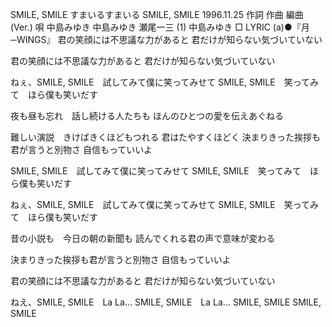 SMILE, SMILE
すまいるすまいる
SMILE, SMILE
1996.11.25
作詞  作曲  編曲 (Ver.)   唄
中島みゆき   中島みゆき   瀬尾一三 (1)
中島みゆき
□ LYRIC (a)●『月─WINGS』
君の笑顔には不思議な力があると
君だけが知らない気づいていない

君の笑顔には不思議な力があると
君だけが知らない気づいていない

ねぇ、SMILE, SMILE　試してみて僕に笑ってみせて
SMILE, SMILE　笑ってみて　ほら僕も笑いだす

夜も昼も忘れ　話し続ける人たちも
ほんのひとつの愛を伝えあぐねる

難しい演説　きけばきくほどもつれる
君はたやすくほどく
決まりきった挨拶も君が言うと別物さ
自信もっていいよ

SMILE, SMILE　試してみて僕に笑ってみせて
SMILE, SMILE　笑ってみて　ほら僕も笑いだす

ねぇ、SMILE, SMILE　試してみて僕に笑ってみせて
SMILE, SMILE　笑ってみて　ほら僕も笑いだす

昔の小説も　今日の朝の新聞も
読んでくれる君の声で意味が変わる

決まりきった挨拶も君が言うと別物さ
自信もっていいよ

君の笑顔には不思議な力があると
君だけが知らない気づいていない

ねえ、SMILE, SMILE　La La…
SMILE, SMILE　La La…
SMILE, SMILE
SMILE, SMILE